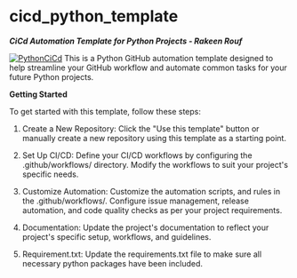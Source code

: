 # cicd_python_template
***CiCd Automation Template for Python Projects - Rakeen Rouf***

[![PythonCiCd](https://github.com/rmr327/cicd_python_template/actions/workflows/python_ci_cd.yml/badge.svg)](https://github.com/rmr327/cicd_python_template/actions/workflows/python_ci_cd.yml)
This is a Python GitHub automation template designed to help streamline your GitHub workflow and automate common tasks for your future Python projects.


**Getting Started**

To get started with this template, follow these steps:

1) Create a New Repository: 
Click the "Use this template" button or manually create a new repository using this template as a starting point.

2) Set Up CI/CD: 
Define your CI/CD workflows by configuring the .github/workflows/ directory. Modify the workflows to suit your project's specific needs. 

3) Customize Automation: 
Customize the automation scripts, and rules in the .github/workflows/. Configure issue management, release automation, and code quality checks as per your project requirements.

4) Documentation: 
Update the project's documentation to reflect your project's specific setup, workflows, and guidelines.

5) Requirement.txt:
Update the requirements.txt file to make sure all necessary python packages have been included.
